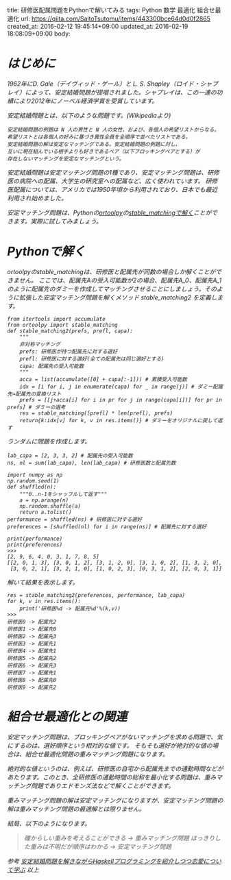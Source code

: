 title: 研修医配属問題をPythonで解いてみる
tags: Python 数学 最適化 組合せ最適化
url: https://qiita.com/SaitoTsutomu/items/443300bce64d0d0f2865
created_at: 2016-02-12 19:45:14+09:00
updated_at: 2016-02-19 18:08:09+09:00
body:

# <i class='fa fa-venus-mars' />はじめに
1962年にD. Gale（デイヴィッド・ゲール）と L. S. Shapley（ロイド・シャプレイ）によって、安定結婚問題が提唱されました。シャプレイは、この一連の功績により2012年にノーベル経済学賞を受賞しています。

安定結婚問題とは、以下のような問題です。(Wikipediaより)

    安定結婚問題の例題は N 人の男性と N 人の女性、および、各個人の希望リストからなる。
    希望リストとは各個人の好みに基づき異性全員を全順序で並べたリストである。
    安定結婚問題の解は安定なマッチングである。安定結婚問題の例題に対し、
    互いに現在組んでいる相手よりも好きであるペア（以下ブロッキングペアとする）が
    存在しないマッチングを安定なマッチングという。

安定結婚問題は安定マッチング問題の1種であり、安定マッチング問題は、研修医の病院への配属、大学生の研究室への配属など、広く使われています。
研修医配属については、アメリカでは1950年頃から利用されており、日本でも最近利用され始めました。

安定マッチング問題は、Pythonの[ortoolpy](https://pypi.python.org/pypi/ortoolpy)の[stable_matchingで解く](http://qiita.com/Tsutomu-KKE@github/items/2ec5f7626054f4b4de63)ことができます。実際に試してみましょう。

# <i class='fa fa-venus-mars' /> Pythonで解く

ortoolpyのstable_matchingは、研修医と配属先が同数の場合しか解くことができません。
ここでは、配属先Aの受入可能数が2の場合、配属先A_0、配属先A_1のように配属先のダミーを作成してマッチングさせることにしましょう。そのように拡張した安定マッチング問題を解くメソッド stable_matching2 を定義します。

```py3:python3
from itertools import accumulate
from ortoolpy import stable_matching
def stable_matching2(prefs, prefl, capa):
    """
    非対称マッチング
    prefs: 研修医が持つ配属先に対する選好
    prefl: 研修医に対する選好(全ての配属先は同じ選好とする)
    capa: 配属先の受入可能数
    """
    acca = list(accumulate([0] + capa[:-1])) # 累積受入可能数
    idx = [i for i, j in enumerate(capa) for _ in range(j)] # ダミー配属先→配属先の変換リスト
    prefs = [[j+acca[i] for i in pr for j in range(capa[i])] for pr in prefs] # ダミーの選考
    res = stable_matching([prefl] * len(prefl), prefs)
    return{k:idx[v] for k, v in res.items()} # ダミーをオリジナルに戻して返す
```

ランダムに問題を作成します。

```py3:python3
lab_capa = [2, 3, 3, 2] # 配属先の受入可能数
ns, nl = sum(lab_capa), len(lab_capa) # 研修医数と配属先数

import numpy as np
np.random.seed(1)
def shuffled(n):
    """0..n-1をシャッフルして返す"""
    a = np.arange(n)
    np.random.shuffle(a)
    return a.tolist()
performance = shuffled(ns) # 研修医に対する選好
preferences = [shuffled(nl) for i in range(ns)] # 配属先に対する選好

print(performance)
print(preferences)
>>>
[2, 9, 6, 4, 0, 3, 1, 7, 8, 5]
[[2, 0, 1, 3], [3, 0, 1, 2], [3, 1, 2, 0], [3, 1, 0, 2], [1, 3, 2, 0],
 [3, 0, 2, 1], [3, 2, 1, 0], [1, 0, 2, 3], [0, 3, 1, 2], [2, 0, 3, 1]]
```

解いて結果を表示します。

```py3:python3
res = stable_matching2(preferences, performance, lab_capa)
for k, v in res.items():
    print('研修医%d -> 配属先%d'%(k,v))
>>>
研修医0 -> 配属先2
研修医1 -> 配属先0
研修医2 -> 配属先3
研修医3 -> 配属先1
研修医4 -> 配属先1
研修医5 -> 配属先2
研修医6 -> 配属先3
研修医7 -> 配属先1
研修医8 -> 配属先0
研修医9 -> 配属先2
```

# <i class='fa fa-venus-mars' /> 組合せ最適化との関連
安定マッチング問題は、ブロッキングペアがないマッチングを求める問題で、気にするのは、選好順序という相対的な値です。
そもそも選好が絶対的な値の場合は、組合せ最適化問題の重みマッチング問題になります。

絶対的な値というのは、例えば、研修医の自宅から配属先までの通勤時間などがあたります。このとき、全研修医の通勤時間の総和を最小化する問題は、重みマッチング問題でありエドモンズ法などで解くことができます。

重みマッチング問題の解は安定マッチングになりますが、安定マッチング問題の解は重みマッチング問題の最適解とは限りません。

結局、以下のようになります。
> 確からしい重みを考えることができる → 重みマッチング問題
> はっきりした重みは不明だが順序はわかる → 安定マッチング問題

参考
[安定結婚問題を解きながらHaskellプログラミングを紹介しつつ恋愛について学ぶ](http://qiita.com/cutsea110/items/27d9f6db834b70e52dd9)
以上

